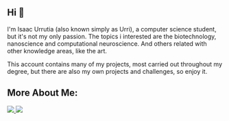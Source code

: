 
## Hi 🌱

I'm Isaac Urrutia (also known simply as Urri), a computer science student, but it's not my only passion.
The topics i interested are the biotechnology, nanoscience and computational neuroscience. And others related with other knowledge areas, like the art.

This account contains many of my projects, most carried out throughout my degree, but there are also my own projects and challenges, so enjoy it.


## More About Me: 

<p align="left"> 
  <a href="https://www.linkedin.com/in/isaac-urrutia-65971335b/"> 
    <img src="https://img.shields.io/badge/linkedin-0A66C2?style=for-the-badge&logo=linkedin&logoColor=white"> 
  </a> 
  <a href="https://codeforces.com/profile/Urri"> 
    <img src="https://img.shields.io/badge/Codeforces-1F8ACB?style=for-the-badge&logo=codeforces&logoColor=white"> 
  </a> 
</p>



